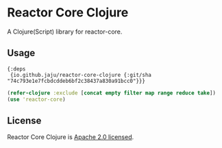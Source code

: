 # Reactor Core Clojure

A Clojure(Script) library for reactor-core.

## Usage

```
{:deps
 {io.github.jaju/reactor-core-clojure {:git/sha "74c793e1e7fcbdcddeb6bf2c38437a830a91bcc0"}}}
```

```clojure
(refer-clojure :exclude [concat empty filter map range reduce take])
(use 'reactor-core)
```

## License

Reactor Core Clojure is [Apache 2.0 licensed](https://www.apache.org/licenses/LICENSE-2.0.html).